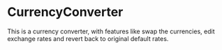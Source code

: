 # CurrencyConverter
This is a currency converter, with features like swap the currencies, edit exchange rates and revert back to original default rates.
